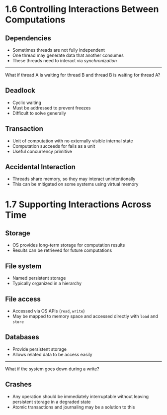 1.6 Controlling Interactions Between Computations
=================================================

Dependencies
------------

- Sometimes threads are not fully independent
- One thread may generate data that another consumes
- These threads need to interact via *synchronization*

---

What if thread A is waiting for thread B and thread B is waiting for thread A?

Deadlock
--------

- Cyclic waiting
- Must be addressed to prevent freezes
- Difficult to solve generally

Transaction
-----------

- Unit of computation with no externally visible internal state
- Computation succeeds for fails as a unit
- Useful concurrency primitive

Accidental Interaction
----------------------

- Threads share memory, so they may interact unintentionally
- This can be mitigated on some systems using virtual memory

1.7 Supporting Interactions Across Time
=======================================

Storage
-------

- OS provides long-term storage for computation results
- Results can be retrieved for future computations

File system
-----------

- Named persistent storage
- Typically organized in a hierarchy

File access
-----------

- Accessed via OS APIs (`read`, `write`)
- May be mapped to memory space and accessed directly with `load` and `store`

Databases
---------

- Provide persistent storage
- Allows related data to be access easily

---

What if the system goes down during a write?

Crashes
-------

- Any operation should be immediately interruptable without leaving persistent storage in a degraded state
- Atomic transactions and journaling may be a solution to this
